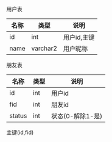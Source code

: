 用户表

|名称|类型|说明|
|----|---|----|
|id|int|用户id,主键|
|name|varchar2|用户昵称|

朋友表

|名称|类型|说明|
|----|---|----|
|id|int|用户id|
|fid|int|朋友id|
|status|int|状态(0-解除1-是)|
主键(id,fid)

